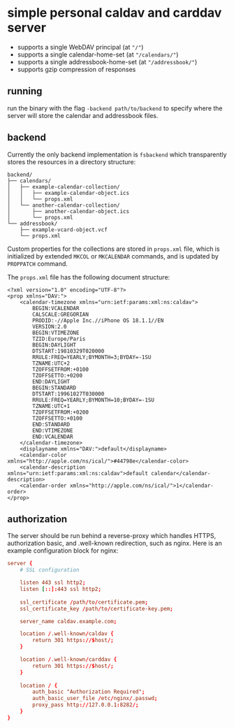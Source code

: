 # simple personal caldav and carddav server

- supports a single WebDAV principal (at `"/"`)
- supports a single calendar-home-set (at `"/calendars/"`)
- supports a single addressbook-home-set (at `"/addressbook/"`)
- supports gzip compression of responses

## running

run the binary with the flag `-backend path/to/backend` to specify where the server will store the calendar and addressbook files.

## backend

Currently the only backend implementation is `fsbackend` which transparently stores the resources in a directory structure:

```
backend/
├── calendars/
│   ├── example-calendar-collection/
│   │   ├── example-calendar-object.ics
│   │   └── props.xml
│   └── another-calendar-collection/
│       ├── another-calendar-object.ics
│       └── props.xml
└── addressbook/
    ├── example-vcard-object.vcf
    └── props.xml
```

Custom properties for the collections are stored in `props.xml` file, which is initialized by extended `MKCOL` or `MKCALENDAR` commands, and is updated by `PROPPATCH` command.

The `props.xml` file has the following document structure:

```text/xml
<?xml version="1.0" encoding="UTF-8"?>
<prop xmlns="DAV:">
    <calendar-timezone xmlns="urn:ietf:params:xml:ns:caldav">
        BEGIN:VCALENDAR
        CALSCALE:GREGORIAN
        PRODID:-//Apple Inc.//iPhone OS 18.1.1//EN
        VERSION:2.0
        BEGIN:VTIMEZONE
        TZID:Europe/Paris
        BEGIN:DAYLIGHT
        DTSTART:19810329T020000
        RRULE:FREQ=YEARLY;BYMONTH=3;BYDAY=-1SU
        TZNAME:UTC+2
        TZOFFSETFROM:+0100
        TZOFFSETTO:+0200
        END:DAYLIGHT
        BEGIN:STANDARD
        DTSTART:19961027T030000
        RRULE:FREQ=YEARLY;BYMONTH=10;BYDAY=-1SU
        TZNAME:UTC+1
        TZOFFSETFROM:+0200
        TZOFFSETTO:+0100
        END:STANDARD
        END:VTIMEZONE
        END:VCALENDAR
    </calendar-timezone>
    <displayname xmlns="DAV:">default</displayname>
    <calendar-color xmlns="http://apple.com/ns/ical/">#44798e</calendar-color>
    <calendar-description xmlns="urn:ietf:params:xml:ns:caldav">default calendar</calendar-description>
    <calendar-order xmlns="http://apple.com/ns/ical/">1</calendar-order>
</prop>
```

## authorization

The server should be run behind a reverse-proxy which handles HTTPS, authorization basic, and .well-known redirection, such as nginx. Here is an example configuration block for nginx:

```conf
server {
	# SSL configuration

	listen 443 ssl http2;
	listen [::]:443 ssl http2;
	
	ssl_certificate /path/to/certificate.pem;
	ssl_certificate_key /path/to/certificate-key.pem;

	server_name caldav.example.com;

	location /.well-known/caldav {
		return 301 https://$host/;
	}

	location /.well-known/carddav {
		return 301 https://$host/;
	}
	
	location / {
		auth_basic "Authorization Required";
		auth_basic_user_file /etc/nginx/.passwd;
		proxy_pass http://127.0.0.1:8282/;
	}
}
```
